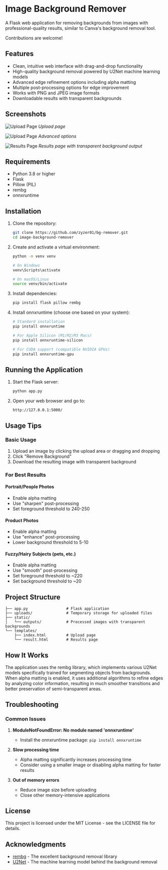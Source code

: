 # Image Background Remover

A Flask web application for removing backgrounds from images with professional-quality results, similar to Canva's background removal tool.

Contributions are welcome!

## Features

- Clean, intuitive web interface with drag-and-drop functionality
- High-quality background removal powered by U2Net machine learning models
- Advanced edge refinement options including alpha matting
- Multiple post-processing options for edge improvement
- Works with PNG and JPEG image formats
- Downloadable results with transparent backgrounds

## Screenshots

![Upload Page](./assets/index.png)
*Upload page*

![Upload Page](./assets/options.png)
*Advanced options*

![Results Page](./assets/result.png)
*Results page with transparent background output*

## Requirements

- Python 3.8 or higher
- Flask
- Pillow (PIL)
- rembg
- onnxruntime

## Installation

1. Clone the repository:
   ```bash
   git clone https://github.com/zyzer01/bg-remover.git
   cd image-background-remover
   ```

2. Create and activate a virtual environment:
   ```bash
   python -m venv venv
   
   # On Windows
   venv\Scripts\activate
   
   # On macOS/Linux
   source venv/bin/activate
   ```

3. Install dependencies:
   ```bash
   pip install flask pillow rembg
   ```

4. Install onnxruntime (choose one based on your system):
   ```bash
   # Standard installation
   pip install onnxruntime
   
   # For Apple Silicon (M1/M2/M3 Macs)
   pip install onnxruntime-silicon
   
   # For CUDA support (compatible NVIDIA GPUs)
   pip install onnxruntime-gpu
   ```

## Running the Application

1. Start the Flask server:
   ```bash
   python app.py
   ```

2. Open your web browser and go to:
   ```
   http://127.0.0.1:5000/
   ```

## Usage Tips

### Basic Usage
1. Upload an image by clicking the upload area or dragging and dropping
2. Click "Remove Background"
3. Download the resulting image with transparent background

### For Best Results

#### Portrait/People Photos
- Enable alpha matting
- Use "sharpen" post-processing
- Set foreground threshold to 240-250

#### Product Photos
- Enable alpha matting
- Use "enhance" post-processing
- Lower background threshold to 5-10

#### Fuzzy/Hairy Subjects (pets, etc.)
- Enable alpha matting
- Use "smooth" post-processing
- Set foreground threshold to ~220
- Set background threshold to ~20

## Project Structure

```
├── app.py                 # Flask application
├── uploads/               # Temporary storage for uploaded files
├── static/
│   └── outputs/           # Processed images with transparent backgrounds
└── templates/
    ├── index.html         # Upload page
    └── result.html        # Results page
```

## How It Works

The application uses the rembg library, which implements various U2Net models specifically trained for segmenting objects from backgrounds. When alpha matting is enabled, it uses additional algorithms to refine edges by analyzing color information, resulting in much smoother transitions and better preservation of semi-transparent areas.

## Troubleshooting

### Common Issues

1. **ModuleNotFoundError: No module named 'onnxruntime'**
   - Install the onnxruntime package: `pip install onnxruntime`

2. **Slow processing time**
   - Alpha matting significantly increases processing time
   - Consider using a smaller image or disabling alpha matting for faster results

3. **Out of memory errors**
   - Reduce image size before uploading
   - Close other memory-intensive applications

## License

This project is licensed under the MIT License - see the LICENSE file for details.

## Acknowledgments

- [rembg](https://github.com/danielgatis/rembg) - The excellent background removal library
- [U2Net](https://github.com/xuebinqin/U-2-Net) - The machine learning model behind the background removal